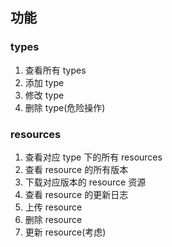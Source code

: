 ## 功能
### types
1. 查看所有 types
2. 添加 type
3. 修改 type
4. 删除 type(危险操作)

### resources
1. 查看对应 type 下的所有 resources
2. 查看 resource 的所有版本
3. 下载对应版本的 resource 资源
4. 查看 resource 的更新日志
5. 上传 resource
6. 删除 resource
7. 更新 resource(考虑)

